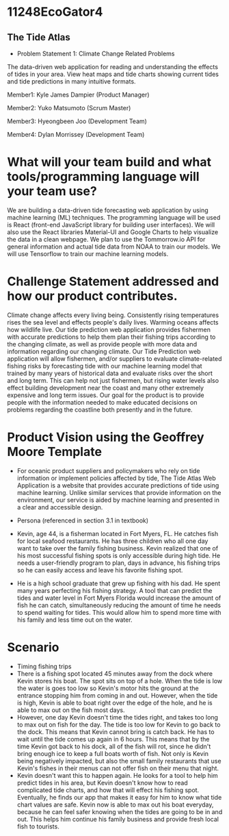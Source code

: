 # 11248EcoGator4
## The Tide Atlas 
- Problem Statement 1: Climate Change Related Problems

The data-driven web application for reading and understanding the effects of tides in your area. View heat maps and tide charts showing current tides and tide predictions in many intuitive formats.

Member1: Kyle James Dampier (Product Manager) 

Member2: Yuko Matsumoto (Scrum Master) 

Member3: Hyeongbeen Joo (Development Team) 

Member4: Dylan Morrissey (Development Team) 

# What will your team build and what tools/programming language will your team use? 

We are building a data-driven tide forecasting web application by using machine learning (ML) techniques. The programming language will be used is React (front-end JavaScript library for building user interfaces). We will also use the React libraries Material-UI and Google Charts to help visualize the data in a clean webpage. We plan to use the Tommorrow.io API for general information and actual tide data from NOAA to train our models. We will use Tensorflow to train our machine learning models.

# Challenge Statement addressed and how our product contributes.

Climate change affects every living being. Consistently rising temperatures rises the sea level and effects people's daily lives. Warming oceans affects how wildlife live. Our tide prediction web application provides fishermen with accurate predictions to help them plan their fishing trips according to the changing climate, as well as provide people with more data and information regarding our changing climate. Our Tide Prediction web application will allow fishermen, and/or suppliers to evaluate climate-related fishing risks by forecasting tide with our machine learning model that trained by many years of historical data and evaluate risks over the short and long term. This can help not just fishermen, but rising water levels also effect building development near the coast and many other extremely expensive and long term issues. Our goal for the product is to provide people with the information needed to make educated decisions on problems regarding the coastline both presently and in the future.

# Product Vision using the **Geoffrey Moore Template** 
- For oceanic product suppliers and policymakers who rely on tide information or implement policies affected by tide, The Tide Atlas Web Application is a website that provides accurate predictions of tide using machine learning. Unlike similar services that provide information on the environment, our service is aided by machine learning and presented in a clear and accessible design.
- Persona (referenced in section 3.1 in textbook)

- Kevin, age 44, is a fisherman located in Fort Myers, FL. He catches fish for local seafood restaurants. He has three children who all one day want to take over the family fishing business. Kevin realized that one of his most successful fishing spots is only accessible during high tide. He needs a user-friendly program to plan, days in advance, his fishing trips so he can easily access and leave his favorite fishing spot.

 - He is a high school graduate that grew up fishing with his dad. He spent many years perfecting his fishing strategy. A tool that can predict the tides and water level in Fort Myers Florida would increase the amount of fish he can catch, simultaneously reducing the amount of time he needs to spend waiting for tides. This would allow him to spend more time with his family and less time out on the water.

# Scenario 
- Timing fishing trips
- There is a fishing spot located 45 minutes away from the dock where Kevin stores his boat. The spot sits on top of a hole. When the tide is low the water is goes too low so Kevin's motor hits the ground at the entrance stopping him from coming in and out. However, when the tide is high, Kevin is able to boat right over the edge of the hole, and he is able to max out on the fish most days.
- However, one day Kevin doesn't time the tides right, and takes too long to max out on fish for the day. The tide is too low for Kevin to go back to the dock. This means that Kevin cannot bring is catch back. He has to wait until the tide comes up again in 6 hours. This means that by the time Kevin got back to his dock, all of the fish will rot, since he didn't bring enough ice to keep a full boats worth of fish. Not only is Kevin being negatively impacted, but also the small family restaurants that use Kevin's fishes in their menus can not offer fish on their menu that night.
- Kevin doesn't want this to happen again. He looks for a tool to help him predict tides in his area, but Kevin doesn't know how to read complicated tide charts, and how that will effect his fishing spot. Eventually, he finds our app that makes it easy for him to know what tide chart values are safe. Kevin now is able to max out his boat everyday, because he can feel safer knowing when the tides are going to be in and out. This helps him continue his family business and provide fresh local fish to tourists.
